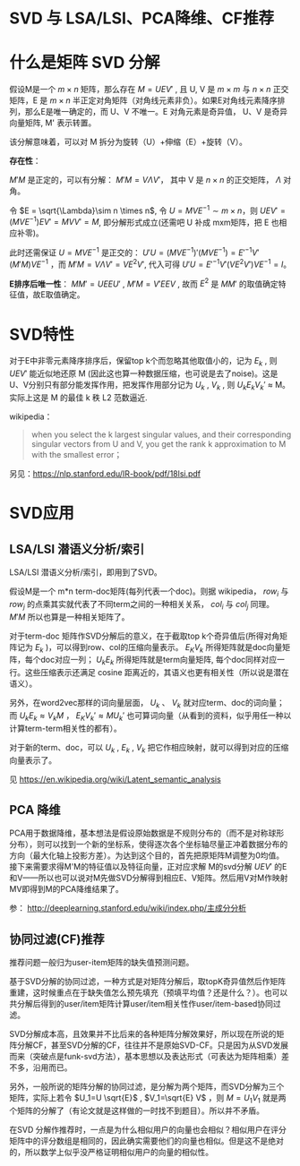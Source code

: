 # SVD 与 LSA/LSI、PCA降维、CF推荐

什么是矩阵 SVD 分解
=============
假设M是一个 $m \times n$ 矩阵，那么存在 $M=U E V'$ , 且 U, V 是 $m \times m$ 与 $n \times n$ 正交矩阵，E 是 $m \times n$ 半正定对角矩阵（对角线元素非负）。如果E对角线元素降序排列，那么E是唯一确定的，而 U、V 不唯一。E 对角元素是奇异值， U、V 是奇异向量矩阵, M' 表示转置。

该分解意味着，可以对 M 拆分为旋转（U）+伸缩（E）+旋转（V）。

**存在性**：

$M'M$ 是正定的，可以有分解： $M'M = V \Lambda V'$， 其中 V 是 $n \times n$ 的正交矩阵， $\Lambda$ 对角。

令 $E = \sqrt{\Lambda}\sim n \times n$, 令 $U=MVE^{-1} \sim m \times n$，则 $U E V'=(MVE^{-1}) E V' = MVV' = M$, 即分解形式成立(还需吧 U 补成 mxm矩阵，把 E 也相应补零)。

此时还需保证 $U=MVE^{-1}$ 是正交的： $U'U = (MVE^{-1})'(MVE^{-1})={E'}^{-1} V'(M'M)VE^{-1}$ ，而 $M'M = V \Lambda V'= VE^2V'$, 代入可得  $U'U = {E'}^{-1} V'(VE^2V')VE^{-1}=I$。

**E排序后唯一性**： $MM'=UEEU'$ , $M'M=V'EEV$ , 故而 $E^2$ 是 $MM'$ 的取值确定特征值，故E取值确定。

SVD特性
======
对于E中非零元素降序排序后，保留top k个而忽略其他取值小的，记为 $E_k$ , 则 $UEV'$ 能近似地还原 M (因此这也算一种数据压缩，也可说是去了noise)。这是U、V分别只有部分能发挥作用，把发挥作用部分记为 $U_k$ , 
 $V_k$ , 则 $U_k E_k V_k'$ ≈ M。实际上这是 M 的最佳 k 秩 L2 范数逼近.

wikipedia：
> when you select the k largest singular values, and their corresponding singular vectors from U and V, you get the rank k approximation to M with the smallest error；

另见：https://nlp.stanford.edu/IR-book/pdf/18lsi.pdf 

SVD应用
======

LSA/LSI 潜语义分析/索引
--------------------------
LSA/LSI 潜语义分析/索引，即用到了SVD。

假设M是一个 m*n term-doc矩阵(每列代表一个doc)。则据 wikipedia， $row_i$ 与 $row_j$ 的点乘其实就代表了不同term之间的一种相关关系， $col_i$ 与 $col_j$ 同理。 $M'M$ 所以也算是一种相关矩阵了。

对于term-doc 矩阵作SVD分解后的意义，在于截取top k个奇异值后(所得对角矩阵记为 $E_k$ )，可以得到row、col的压缩向量表示。 $E_K V_k$ 所得矩阵就是doc向量矩阵，每个doc对应一列； $U_k E_k$ 所得矩阵就是term向量矩阵, 每个doc同样对应一行。这些压缩表示还满足 cosine 距离近的，其语义也更有相关性（所以说是潜在语义）。

另外，在word2vec那样的词向量层面， $U_k$ 、 $V_k$ 就对应term、doc的词向量；而 $U_k E_k ≈ V_k M$ ， $E_K V_k' ≈ M U_k'$ 也可算词向量（从看到的资料，似乎用任一种以计算term-term相关性的都有）。

对于新的term、doc，可以 $U_k$ , $E_k$ , $V_k$ 把它作相应映射，就可以得到对应的压缩向量表示了。

见 https://en.wikipedia.org/wiki/Latent_semantic_analysis

PCA 降维
----------
PCA用于数据降维，基本想法是假设原始数据是不规则分布的（而不是对称球形分布），则可以找到一个新的坐标系，使得逐次各个坐标轴尽量正冲着数据分布的方向（最大化轴上投影方差）。为达到这个目的，首先把原矩阵M调整为0均值。接下来需要求得M'M的特征值以及特征向量，正对应求解 M的svd分解 $UEV'$ 的E和V——所以也可以说对M先做SVD分解得到相应E、V矩阵。然后用V对M作映射MV即得到M的PCA降维结果了。

参： http://deeplearning.stanford.edu/wiki/index.php/主成分分析

协同过滤(CF)推荐
------------------
推荐问题一般归为user-item矩阵的缺失值预测问题。

基于SVD分解的协同过滤，一种方式是对矩阵分解后，取topK奇异值然后作矩阵重建，这时候重点在于缺失值怎么预先填充（预填平均值？还是什么？）。也可以共分解后得到的user/item矩阵计算user/item相关性作user/item-based协同过滤。

SVD分解成本高，且效果并不比后来的各种矩阵分解效果好，所以现在所说的矩阵分解CF，甚至SVD分解的CF，往往并不是原始SVD-CF。只是因为从SVD发展而来（突破点是funk-svd方法），基本思想以及表达形式（可表达为矩阵相乘）差不多，沿用而已。

另外，一般所说的矩阵分解的协同过滤，是分解为两个矩阵，而SVD分解为三个矩阵，实际上若令 $U_1=U \sqrt{E}$ , $V_1=\sqrt{E} V$ ，则 $M=U_1 V_1$ 就是两个矩阵的分解了（有论文就是这样做的一时找不到题目）。所以并不矛盾。

在SVD 分解作推荐时，一点是为什么相似用户的向量也会相似？相似用户在评分矩阵中的评分数组是相同的，因此确实需要他们的向量也相似。但是这不是绝对的，所以数学上似乎没严格证明相似用户的向量的相似性。

